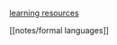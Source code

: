 [learning resources](https://lamport.azurewebsites.net/tla/learning.html)

[[notes/formal languages]]